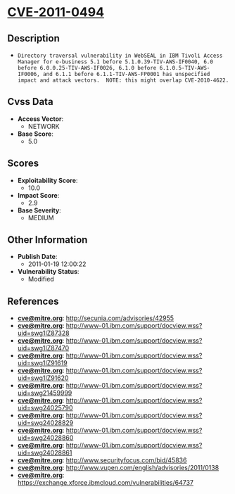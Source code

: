 
# [CVE-2011-0494](http://secunia.com/advisories/42955)

## Description

- `Directory traversal vulnerability in WebSEAL in IBM Tivoli Access Manager for e-business 5.1 before 5.1.0.39-TIV-AWS-IF0040, 6.0 before 6.0.0.25-TIV-AWS-IF0026, 6.1.0 before 6.1.0.5-TIV-AWS-IF0006, and 6.1.1 before 6.1.1-TIV-AWS-FP0001 has unspecified impact and attack vectors.  NOTE: this might overlap CVE-2010-4622.`

## Cvss Data

- **Access Vector**:
  - NETWORK
- **Base Score**:
  - 5.0

## Scores

- **Exploitability Score**:
  - 10.0
- **Impact Score**:
  - 2.9
- **Base Severity**:
  - MEDIUM

## Other Information

- **Publish Date**:
  - 2011-01-19 12:00:22
- **Vulnerability Status**:
  - Modified

## References

- **cve@mitre.org**: http://secunia.com/advisories/42955
- **cve@mitre.org**: http://www-01.ibm.com/support/docview.wss?uid=swg1IZ87328
- **cve@mitre.org**: http://www-01.ibm.com/support/docview.wss?uid=swg1IZ87470
- **cve@mitre.org**: http://www-01.ibm.com/support/docview.wss?uid=swg1IZ91619
- **cve@mitre.org**: http://www-01.ibm.com/support/docview.wss?uid=swg1IZ91620
- **cve@mitre.org**: http://www-01.ibm.com/support/docview.wss?uid=swg21459999
- **cve@mitre.org**: http://www-01.ibm.com/support/docview.wss?uid=swg24025790
- **cve@mitre.org**: http://www-01.ibm.com/support/docview.wss?uid=swg24028829
- **cve@mitre.org**: http://www-01.ibm.com/support/docview.wss?uid=swg24028860
- **cve@mitre.org**: http://www-01.ibm.com/support/docview.wss?uid=swg24028861
- **cve@mitre.org**: http://www.securityfocus.com/bid/45836
- **cve@mitre.org**: http://www.vupen.com/english/advisories/2011/0138
- **cve@mitre.org**: https://exchange.xforce.ibmcloud.com/vulnerabilities/64737
